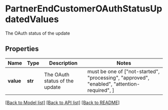 # PartnerEndCustomerOAuthStatusUpdatedValues

The OAuth status of the update

## Properties
Name | Type | Description | Notes
------------ | ------------- | ------------- | -------------
**value** | **str** | The OAuth status of the update |  must be one of ["not-started", "processing", "approved", "enabled", "attention-required", ]

[[Back to Model list]](../README.md#documentation-for-models) [[Back to API list]](../README.md#documentation-for-api-endpoints) [[Back to README]](../README.md)



